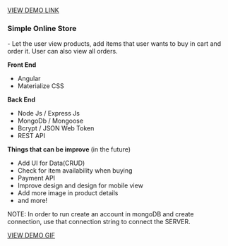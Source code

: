 <a href="https://angular-emm-online-store.netlify.app/">VIEW DEMO LINK</a>
<br/>
<h3> Simple Online Store </h3>
<p>- Let the user view products, add items that user wants to buy in cart and order it. User can also view all orders.</p>

<p> <strong> Front End </strong> </p>
<ul>
  <li> Angular </li>
  <li> Materialize CSS </li>
</ul>


<p> <strong> Back End </strong> </p>
<ul>
  <li> Node Js / Express Js </li>
  <li> MongoDb / Mongoose </li>
  <li> Bcrypt / JSON Web Token </li>
  <li> REST API </li>
</ul>

<p> <strong> Things that can be improve </strong> (in the future) </p>
<ul>
  <li> Add UI for Data(CRUD) </li>
  <li> Check for item availability when buying</li>
  <li> Payment API </li>
  <li> Improve design and design for mobile view </li>
  <li> Add more image in product details </li>
  <li> and more! </li>
</ul>

NOTE: In order to run create an account in mongoDB and create connection, use that connection string to connect the SERVER.

<a href="https://lh3.googleusercontent.com/pw/ACtC-3c_Eo3TxvKthqx7EAlHcBB6enphWVfoQfFCCsAOr1PT_QaxqUadnsF7sX3Z4APTq-d8jK38586i_xMeKaMwngNMK-ASxcAnhnK08MV40RBg7thETEiDOLJ6VKw3QFxZ23ROsGm7ajfv0klYaBovYdg=w1280-h720-no">
VIEW DEMO GIF  
</a>
